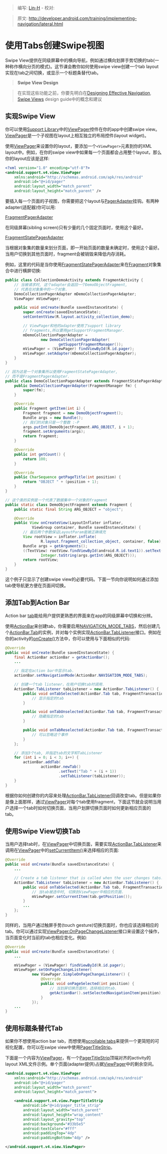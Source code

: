 > 编写: [Lin-H](https://github.com/Lin-H) - 校对:

> 原文: <http://developer.android.com/training/implementing-navigation/lateral.html>

# 使用Tabs创建Swipe视图

Swipe View提供在同级屏幕中的横向导航，例如通过横向划屏手势切换的tab(一种称作横向分页的模式)。这节课会教你如何使用swipe view创建一个tab layout实现在tab之间切换，或显示一个标题条替代tab。

>**Swipe View Design**

> 在实现这些功能之前，你要先明白在[Designing Effective Navigation](http://developer.android.com/training/design-navigation/descendant-lateral.html), [Swipe Views](http://developer.android.com/design/patterns/swipe-views.html) design guide中的概念和建议

## 实现Swipe View

你可以使用[Support Library](http://developer.android.com/tools/support-library/index.html)中的[ViewPager](http://developer.android.com/reference/android/support/v4/view/ViewPager.html)控件在你的app中创建swipe view。[ViewPager](http://developer.android.com/reference/android/support/v4/view/ViewPager.html)是一个子视图在layout上相互独立的布局控件(layout widget)。

使用[ViewPager](http://developer.android.com/reference/android/support/v4/view/ViewPager.html)来设置你的layout，要添加一个`<ViewPager>`元素到你的XML layout中。例如，在你的swipe view中如果每一个页面都会占用整个layout，那么你的layout应该是这样:

```xml
<?xml version="1.0" encoding="utf-8"?>
<android.support.v4.view.ViewPager
    xmlns:android="http://schemas.android.com/apk/res/android"
    android:id="@+id/pager"
    android:layout_width="match_parent"
    android:layout_height="match_parent" />
```

要插入每一个页面的子视图，你需要把这个layout与[PagerAdapter](http://developer.android.com/reference/android/support/v4/view/PagerAdapter.html)挂钩。有两种adapter(适配器)你可以用:

[FragmentPagerAdapter](http://developer.android.com/reference/android/support/v4/app/FragmentPagerAdapter.html)

在同级屏幕(sibling screen)只有少量的几个固定页面时，使用这个最好。

[FragmentStatePagerAdapter](http://developer.android.com/reference/android/support/v4/app/FragmentStatePagerAdapter.html)

当根据对象集的数量来划分页面，即一开始页面的数量未确定时，使用这个最好。当用户切换到其他页面时，fragment会被销毁来降低内存消耗。

例如，这里的代码是当你使用[FragmentStatePagerAdapter](http://developer.android.com/reference/android/support/v4/app/FragmentStatePagerAdapter.html)来在[Fragment](http://developer.android.com/reference/android/app/Fragment.html)对象集合中进行横屏切换:

```java
public class CollectionDemoActivity extends FragmentActivity {
    // 当被请求时, 这个adapter会返回一个DemoObjectFragment,
    // 代表在对象集中的一个对象.
    DemoCollectionPagerAdapter mDemoCollectionPagerAdapter;
    ViewPager mViewPager;

    public void onCreate(Bundle savedInstanceState) {
        super.onCreate(savedInstanceState);
        setContentView(R.layout.activity_collection_demo);

        // ViewPager和他的adapter使用了support library
        // fragments,所以要用getSupportFragmentManager.
        mDemoCollectionPagerAdapter =
                new DemoCollectionPagerAdapter(
                        getSupportFragmentManager());
        mViewPager = (ViewPager) findViewById(R.id.pager);
        mViewPager.setAdapter(mDemoCollectionPagerAdapter);
    }
}

// 因为这是一个对象集所以使用FragmentStatePagerAdapter,
// 而不是FragmentPagerAdapter.
public class DemoCollectionPagerAdapter extends FragmentStatePagerAdapter {
    public DemoCollectionPagerAdapter(FragmentManager fm) {
        super(fm);
    }

    @Override
    public Fragment getItem(int i) {
        Fragment fragment = new DemoObjectFragment();
        Bundle args = new Bundle();
        // 我们的对象只是一个整数 :-P
        args.putInt(DemoObjectFragment.ARG_OBJECT, i + 1);
        fragment.setArguments(args);
        return fragment;
    }

    @Override
    public int getCount() {
        return 100;
    }

    @Override
    public CharSequence getPageTitle(int position) {
        return "OBJECT " + (position + 1);
    }
}

// 这个类的实例是一个代表了数据集中一个对象的fragment
public static class DemoObjectFragment extends Fragment {
    public static final String ARG_OBJECT = "object";

    @Override
    public View onCreateView(LayoutInflater inflater,
            ViewGroup container, Bundle savedInstanceState) {
        // 最后两个参数保证LayoutParam能被正确填充
        View rootView = inflater.inflate(
                R.layout.fragment_collection_object, container, false);
        Bundle args = getArguments();
        ((TextView) rootView.findViewById(android.R.id.text1)).setText(
                Integer.toString(args.getInt(ARG_OBJECT)));
        return rootView;
    }
}
```

这个例子只显示了创建swipe view的必要代码。下面一节向你说明如何通过添加tab使导航更方便在页面间切换。

## 添加Tab到Action Bar

Action bar [tab](http://developer.android.com/design/building-blocks/tabs.html)能给用户提供更熟悉的界面来在app的同级屏幕中切换和分辨。

使用[ActionBar](http://developer.android.com/reference/android/app/ActionBar.html)来创建tab，你需要启用[NAVIGATION_MODE_TABS](http://developer.android.com/reference/android/app/ActionBar.html#NAVIGATION_MODE_TABS)，然后创建几个[ActionBar.Tab](http://developer.android.com/reference/android/app/ActionBar.Tab.html)的实例，并对每个实例实现[ActionBar.TabListener](http://developer.android.com/reference/android/app/ActionBar.TabListener.html)接口。例如在你的activity的[onCreate()](http://developer.android.com/reference/android/app/Activity.html#onCreate%28android.os.Bundle%29)方法中，你可以使用与下面相似的代码:

```java
@Override
public void onCreate(Bundle savedInstanceState) {
    final ActionBar actionBar = getActionBar();
    ...

    // 指定在action bar中显示tab.
    actionBar.setNavigationMode(ActionBar.NAVIGATION_MODE_TABS);

    // 创建一个tab listener，在用户切换tab时调用.
    ActionBar.TabListener tabListener = new ActionBar.TabListener() {
        public void onTabSelected(ActionBar.Tab tab, FragmentTransaction ft) {
            // 显示指定的tab
        }

        public void onTabUnselected(ActionBar.Tab tab, FragmentTransaction ft) {
            // 隐藏指定的tab
        }

        public void onTabReselected(ActionBar.Tab tab, FragmentTransaction ft) {
            // 可以忽略这个事件
        }
    };

    // 添加3个tab, 并指定tab的文字和TabListener
    for (int i = 0; i < 3; i++) {
        actionBar.addTab(
                actionBar.newTab()
                        .setText("Tab " + (i + 1))
                        .setTabListener(tabListener));
    }
}
```

根据你如何创建你的内容来处理[ActionBar.TabListener](http://developer.android.com/reference/android/app/ActionBar.TabListener.html)回调改变tab。但是如果你是像上面那样，通过[ViewPager](http://developer.android.com/reference/android/support/v4/view/ViewPager.html)对每个tab使用fragment，下面这节就会说明当用户选择一个tab时如何切换页面，当用户划屏切换页面时如何更新相应页面的tab。

## 使用Swipe View切换Tab

当用户选择tab时，在[ViewPager](http://developer.android.com/reference/android/support/v4/view/ViewPager.html)中切换页面，需要实现[ActionBar.TabListener](http://developer.android.com/reference/android/app/ActionBar.TabListener.html)来调用在[ViewPager](http://developer.android.com/reference/android/support/v4/view/ViewPager.html)中的[setCurrentItem()]()来选择相应的页面:

```java
@Override
public void onCreate(Bundle savedInstanceState) {
    ...

    // Create a tab listener that is called when the user changes tabs.
    ActionBar.TabListener tabListener = new ActionBar.TabListener() {
        public void onTabSelected(ActionBar.Tab tab, FragmentTransaction ft) {
            // 当tab被选中时, 切换到ViewPager中相应的页面.
            mViewPager.setCurrentItem(tab.getPosition());
        }
        ...
    };
}
```

同样的，当用户通过触屏手势(touch gesture)切换页面时，你也应该选择相应的tab。你可以通过实现[ViewPager.OnPageChangeListener](http://developer.android.com/reference/android/support/v4/view/ViewPager.OnPageChangeListener.html)接口来设置这个操作，当页面变化时当前的tab也相应变化。例如:

```java
@Override
public void onCreate(Bundle savedInstanceState) {
    ...

    mViewPager = (ViewPager) findViewById(R.id.pager);
    mViewPager.setOnPageChangeListener(
            new ViewPager.SimpleOnPageChangeListener() {
                @Override
                public void onPageSelected(int position) {
                    // 当划屏切换页面时，选择相应的tab.
                    getActionBar().setSelectedNavigationItem(position);
                }
            });
    ...
}
```

## 使用标题条替代Tab

如果你不想使用action bar tab，而想使用[scrollable tabs](http://developer.android.com/design/building-blocks/tabs.html#scrollable)来提供一个更简短的可视化配置，你可以在swipe view中使用[PagerTitleStrip](http://developer.android.com/reference/android/support/v4/view/PagerTitleStrip.html)。

下面是一个内容为[ViewPager](http://developer.android.com/reference/android/support/v4/view/ViewPager.html)，有一个[PagerTitleStrip](http://developer.android.com/reference/android/support/v4/view/PagerTitleStrip.html)顶端对齐的activity的layout XML文件示例。单个页面(adapter提供)占据[ViewPager](http://developer.android.com/reference/android/support/v4/view/ViewPager.html)中的剩余空间。

```xml
<android.support.v4.view.ViewPager
    xmlns:android="http://schemas.android.com/apk/res/android"
    android:id="@+id/pager"
    android:layout_width="match_parent"
    android:layout_height="match_parent">

    <android.support.v4.view.PagerTitleStrip
        android:id="@+id/pager_title_strip"
        android:layout_width="match_parent"
        android:layout_height="wrap_content"
        android:layout_gravity="top"
        android:background="#33b5e5"
        android:textColor="#fff"
        android:paddingTop="4dp"
        android:paddingBottom="4dp" />

</android.support.v4.view.ViewPager>
```
